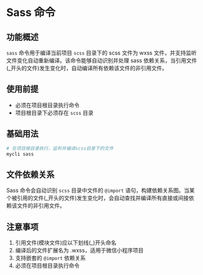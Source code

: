 # Sass 命令

## 功能概述

`sass` 命令用于编译当前项目 `scss` 目录下的 scss 文件为 wxss 文件，并支持监听文件变化自动重新编译。该命令能够自动识别并处理 sass 依赖关系，当引用文件(\_开头的文件)发生变化时，自动编译所有依赖该文件的非引用文件。

## 使用前提

-   必须在项目根目录执行命令
-   项目根目录下必须存在 `scss` 目录

## 基础用法

```bash
# 在项目根目录执行，监听并编译scss目录下的文件
mycli sass
```

## 文件依赖关系

Sass 命令会自动识别 `scss` 目录中文件的 `@import` 语句，构建依赖关系图。当某个被引用的文件(\_开头的文件)发生变化时，会自动查找并编译所有直接或间接依赖该文件的非引用文件。

## 注意事项

1. 引用文件(模块文件)应以下划线(\_)开头命名
2. 编译后的文件扩展名为 .wxss，适用于微信小程序项目
3. 支持嵌套的 `@import` 依赖关系
4. 必须在项目根目录执行命令
